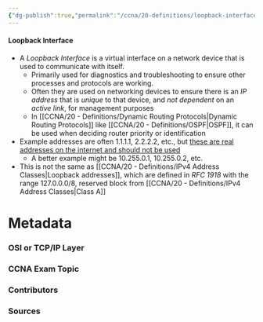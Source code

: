 ```yaml
---
{"dg-publish":true,"permalink":"/ccna/20-definitions/loopback-interface/","tags":["defs_ccna"]}
---
```


#### Loopback Interface
- A *Loopback Interface* is a virtual interface on a network device that is used to communicate with itself.
	- Primarily used for diagnostics and troubleshooting to ensure other processes and protocols are working.
	- Often they are used on networking devices to ensure there is an *IP address* that is *unique* to that device, and *not dependent* on an *active link*, for management purposes
	- In [[CCNA/20 - Definitions/Dynamic Routing Protocols\|Dynamic Routing Protocols]] like [[CCNA/20 - Definitions/OSPF\|OSPF]], it can be used when deciding router priority or identification
- Example addresses are often 1.1.1.1, 2.2.2.2, etc., but [these are real addresses on the internet and should not be used](https://www.cloudflare.com/learning/dns/what-is-1.1.1.1/)
	- A better example might be 10.255.0.1, 10.255.0.2, etc.
- This is not the same as [[CCNA/20 - Definitions/IPv4 Address Classes\|Loopback addresses]], which are defined in *RFC 1918* with the range 127.0.0.0/8, reserved block from [[CCNA/20 - Definitions/IPv4 Address Classes\|Class A]]


# Metadata
### OSI or TCP/IP Layer

### CCNA Exam Topic

### Contributors

### Sources
